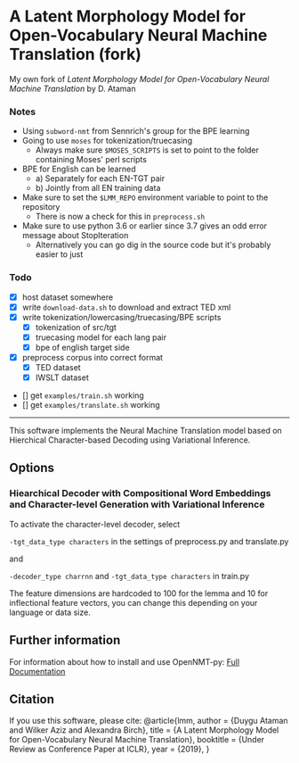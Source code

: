 # A Latent Morphology Model for Open-Vocabulary Neural Machine Translation (fork)

My own fork of *Latent Morphology Model for Open-Vocabulary Neural Machine Translation* by D. Ataman
 
### Notes
- Using `subword-nmt` from Sennrich's group for the BPE learning
- Going to use `moses` for tokenization/truecasing
    - Always make sure `$MOSES_SCRIPTS` is set to point to the folder containing Moses' perl scripts
- BPE for English can be learned
    - a) Separately for each EN-TGT pair
    - b) Jointly from all EN training data
- Make sure to set the `$LMM_REPO` environment variable to point to the repository
    - There is now a check for this in `preprocess.sh`
- Make sure to use python 3.6 or earlier since 3.7 gives an odd error message about StopIteration
    - Alternatively you can go dig in the source code but it's probably easier to just 

### Todo

- [x] host dataset somewhere
- [x] write `download-data.sh` to download and extract TED xml
- [x] write tokenization/lowercasing/truecasing/BPE scripts
    - [x] tokenization of src/tgt
    - [x] truecasing model for each lang pair
    - [x] bpe of english target side
- [x] preprocess corpus into correct format
    - [x] TED dataset
    - [x] IWSLT dataset
- [] get `examples/train.sh` working
- [] get `examples/translate.sh` working

--- 

This software implements the Neural Machine Translation model based on Hierchical Character-based Decoding using Variational Inference.

## Options

### Hiearchical Decoder with Compositional Word Embeddings and Character-level Generation with Variational Inference 

  To activate the character-level decoder, select

  ```-tgt_data_type characters``` in the settings of preprocess.py and translate.py 

  and

  ```-decoder_type charrnn``` and ```-tgt_data_type characters```  in train.py
  
  The feature dimensions are hardcoded to 100 for the lemma and 10 for inflectional feature vectors, you can change this depending on your language or data size.

## Further information

For information about how to install and use OpenNMT-py:
[Full Documentation](http://opennmt.net/OpenNMT-py/)


## Citation

If you use this software, please cite:
@article{lmm,
  author    = {Duygu Ataman and
               Wilker Aziz and
               Alexandra Birch},
  title     = {A Latent Morphology Model for Open-Vocabulary Neural Machine Translation},
  booktitle = {Under Review as Conference Paper at ICLR},
  year      = {2019},
}
```
